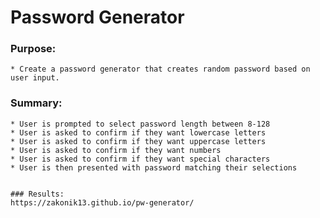# Password Generator

### Purpose:
    * Create a password generator that creates random password based on user input.

### Summary:
    * User is prompted to select password length between 8-128
    * User is asked to confirm if they want lowercase letters
    * User is asked to confirm if they want uppercase letters
    * User is asked to confirm if they want numbers
    * User is asked to confirm if they want special characters
    * User is then presented with password matching their selections


    ### Results:
    https://zakonik13.github.io/pw-generator/

    